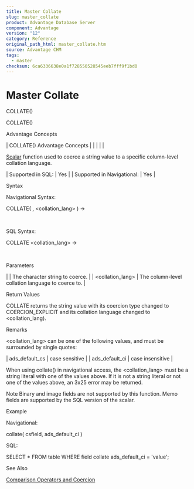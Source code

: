 ```yaml
---
title: Master Collate
slug: master_collate
product: Advantage Database Server
component: Advantage
version: "12"
category: Reference
original_path_html: master_collate.htm
source: Advantage CHM
tags:
  - master
checksum: 6ca6336638e0a1f728550528545eeb7fff9f1bd0
---
```


# Master Collate

COLLATE()

COLLATE()

Advantage Concepts

| COLLATE()  Advantage Concepts |  |  |  |  |

[Scalar](master_supported_scalar_functions.md) function used to coerce a string value to a specific column-level collation language.

| Supported in SQL: | Yes |
| Supported in Navigational: | Yes |

Syntax

Navigational Syntax:

COLLATE( <cString>, <collation\_lang> ) -> <cString>

 

SQL Syntax:

<cstring> COLLATE <collation\_lang> -> <cString>

 

Parameters

| <cString> | The character string to coerce. |
| <collation\_lang> | The column-level collation language to coerce to. |

Return Values

COLLATE returns the string value <cString> with its coercion type changed to COERCION\_EXPLICIT and its collation language changed to <collation\_lang).

Remarks

<collation\_lang> can be one of the following values, and must be surrounded by single quotes:

| ads\_default\_cs | case sensitive |
| ads\_default\_ci | case insensitive |

When using collate() in navigational access, the <collation\_lang> must be a string literal with one of the values above. If it is not a string literal or not one of the values above, an 3x25 error may be returned.

Note Binary and image fields are not supported by this function. Memo fields are supported by the SQL version of the scalar.

Example

Navigational:

collate( csfield, ads\_default\_ci )

SQL:

SELECT \* FROM table WHERE field collate ads\_default\_ci = 'value';

See Also

[Comparison Operators and Coercion](master_case_insensitive_field_type.md#comparison_operators_and_coercion)
